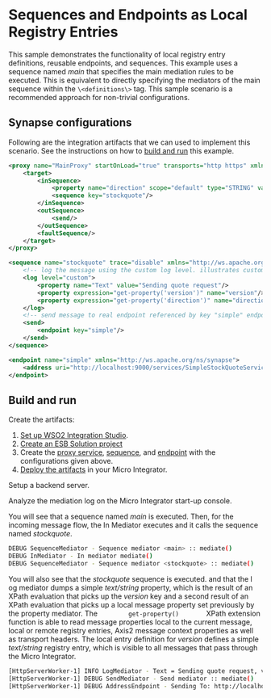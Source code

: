 # Sequences and Endpoints as Local Registry Entries
This sample demonstrates the functionality of local registry entry definitions, reusable endpoints, and sequences. This example uses a sequence named *main* that specifies the main mediation rules to be executed. This is equivalent to directly
specifying the mediators of the main sequence within the `\<definitions\>` tag. This sample scenario is a
recommended approach for non-trivial configurations.

## Synapse configurations

Following are the integration artifacts that we can used to implement this scenario. See the instructions on how to [build and run](#build-and-run) this example.

```xml tab='Proxy Service'
<proxy name="MainProxy" startOnLoad="true" transports="http https" xmlns="http://ws.apache.org/ns/synapse">
    <target>
        <inSequence>
            <property name="direction" scope="default" type="STRING" value="incoming"/>
            <sequence key="stockquote"/>
        </inSequence>
        <outSequence>
            <send/>
        </outSequence>
        <faultSequence/>
    </target>
</proxy>
```

```xml tab='Sequence'
<sequence name="stockquote" trace="disable" xmlns="http://ws.apache.org/ns/synapse">
    <!-- log the message using the custom log level. illustrates custom properties for log -->
    <log level="custom">
        <property name="Text" value="Sending quote request"/>
        <property expression="get-property('version')" name="version"/>
        <property expression="get-property('direction')" name="direction"/>
    </log>
    <!-- send message to real endpoint referenced by key "simple" endpoint definition -->
    <send>
        <endpoint key="simple"/>
    </send>
</sequence>
```

```xml tab='Endpoint'
<endpoint name="simple" xmlns="http://ws.apache.org/ns/synapse">
    <address uri="http://localhost:9000/services/SimpleStockQuoteService"/>
</endpoint>
```

## Build and run

Create the artifacts:

1. [Set up WSO2 Integration Studio](../../../../develop/installing-WSO2-Integration-Studio).
2. [Create an ESB Solution project](../../../../develop/creating-projects/#esb-config-project)
3. Create the [proxy service](../../../../develop/creating-artifacts/creating-a-proxy-service), [sequence](../../../../develop/creating-artifacts/creating-reusable-sequences), and [endpoint](../../../../develop/creating-an-endpoint) with the configurations given above.
4. [Deploy the artifacts](../../../../develop/deploy-and-run) in your Micro Integrator.

Setup a backend server.

Analyze the mediation log on the Micro Integrator start-up console.

You will see that a sequence named *main* is executed. Then, for the
incoming message flow, the In Mediator executes and it calls the
sequence named *stockquote*.

```bash
DEBUG SequenceMediator - Sequence mediator <main> :: mediate()
DEBUG InMediator - In mediator mediate()
DEBUG SequenceMediator - Sequence mediator <stockquote> :: mediate()
```

You will also see that the *stockquote* sequence is executed. and that
the l og mediator dumps a simple *text/string* property, which is the
result of an XPath evaluation that picks up the *version* key
and a second result of an XPath evaluation that picks up a local message
property set previously by the property mediator. The
`         get-property()        ` XPath extension function is able to
read message properties local to the current message, local or remote
registry entries, Axis2 message context properties as well as transport
headers. The local entry definition for *version* defines a simple
*text/string* registry entry, which is visible to all messages that pass
through the Micro Integrator.

```bash
[HttpServerWorker-1] INFO LogMediator - Text = Sending quote request, version = 0.1, direction = incoming
[HttpServerWorker-1] DEBUG SendMediator - Send mediator :: mediate()
[HttpServerWorker-1] DEBUG AddressEndpoint - Sending To: http://localhost:9000/services/SimpleStockQuoteService
```